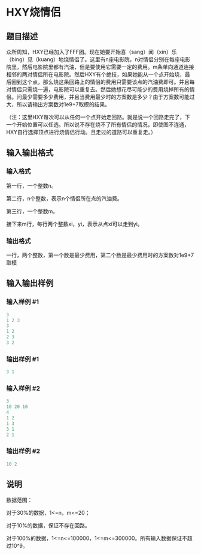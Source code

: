 # HXY烧情侣

## 题目描述

众所周知，HXY已经加入了FFF团。现在她要开始喜（sang）闻（xin）乐（bing）见（kuang）地烧情侣了。这里有n座电影院，n对情侣分别在每座电影院里，然后电影院里都有汽油，但是要使用它需要一定的费用。m条单向通道连接相邻的两对情侣所在电影院。然后HXY有个绝技，如果她能从一个点开始烧，最后回到这个点，那么烧这条回路上的情侣的费用只需要该点的汽油费即可。并且每对情侣只需烧一遍，电影院可以重复去。然后她想花尽可能少的费用烧掉所有的情侣。问最少需要多少费用，并且当费用最少时的方案数是多少？由于方案数可能过大，所以请输出方案数对1e9+7取模的结果。

（注：这里HXY每次可以从任何一个点开始走回路。就是说一个回路走完了，下一个开始位置可以任选。所以说不存在烧不了所有情侣的情况，即使图不连通，HXY自行选择顶点进行烧情侣行动。且走过的道路可以重复走。）

## 输入输出格式

### 输入格式

第一行，一个整数n。

第二行，n个整数，表示n个情侣所在点的汽油费。

第三行，一个整数m。

接下来m行，每行两个整数xi，yi，表示从点xi可以走到yi。

### 输出格式

一行，两个整数，第一个数是最少费用，第二个数是最少费用时的方案数对1e9+7取模

## 输入输出样例

### 输入样例 #1

```cpp
3
1 2 3
3
1 2
2 3
3 2
```


### 输出样例 #1

```cpp
3 1

```
### 输入样例 #2

```cpp
3
10 20 10
4
1 2
1 3
3 1
2 1

```
### 输出样例 #2

```cpp
10 2

```
## 说明

数据范围：

对于30%的数据，1<=n，m<=20；

对于10%的数据，保证不存在回路。

对于100%的数据，1<=n<=100000，1<=m<=300000。所有输入数据保证不超过10^9。

